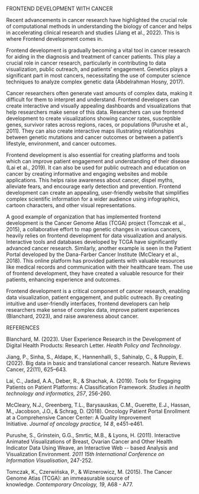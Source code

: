FRONTEND DEVELOPMENT WITH CANCER

Recent advancements in cancer research have highlighted the crucial role of computational methods in understanding the biology of cancer and helps in accelerating clinical research and studies (Jiang et al., 2022). This is where Frontend development comes in.

Frontend development is gradually becoming a vital tool in cancer research for aiding in the diagnosis and treatment of cancer patients. This play a crucial role in cancer research, particularly in contributing to data visualization, public outreach, and patients’ engagement. Genetics plays a significant part in most cancers, necessitating the use of computer science techniques to analyze complex genetic data (Abdelrahman Hosny, 2017).

Cancer researchers often generate vast amounts of complex data, making it difficult for them to interpret and understand. Frontend developers can create interactive and visually appealing dashboards and visualizations that help researchers make sense of this data. Researchers can use frontend development to create visualizations showing cancer rates, susceptible genes, survivor rates across regions, races, or populations (Purushe et al., 2011). They can also create interactive maps illustrating relationships between genetic mutations and cancer outcomes or between a patient’s lifestyle, environment, and cancer outcomes.

Frontend development is also essential for creating platforms and tools which can improve patient engagement and understanding of their disease (Lai et al., 2019). It can also be used for public outreach and education on cancer by creating informative and engaging websites and mobile applications. This helps raise awareness about cancer, dispel myths, alleviate fears, and encourage early detection and prevention. Frontend development can create an appealing, user-friendly website that simplifies complex scientific information for a wider audience using infographics, cartoon characters, and other visual representations.

A good example of organization that has implemented frontend development is the Cancer Genome Atlas (TCGA) project (Tomczak et al., 2015), a collaborative effort to map genetic changes in various cancers, heavily relies on frontend development for data visualization and analysis. Interactive tools and databases developed by TCGA have significantly advanced cancer research. Similarly, another example is seen in the Patient Portal developed by the Dana-Farber Cancer Institute (McCleary et al., 2018). This online platform has provided patients with valuable resources like medical records and communication with their healthcare team. The use of frontend development, they have created a valuable resource for their patients, enhancing experience and outcomes.

Frontend development is a critical component of cancer research, enabling data visualization, patient engagement, and public outreach. By creating intuitive and user-friendly interfaces, frontend developers can help researchers make sense of complex data, improve patient experiences (Blanchard, 2023), and raise awareness about cancer.

REFERENCES

Blanchard, M. (2023). User Experience Research in the Development of Digital Health Products: Research Letter. _Health Policy and Technology_.

Jiang, P., Sinha, S., Aldape, K., Hannenhalli, S., Sahinalp, C., & Ruppin, E. (2022). Big data in basic and translational cancer research. Nature Reviews Cancer, 22(11), 625–643.

Lai, C., Jadad, A.A., Deber, R., & Shachak, A. (2019). Tools for Engaging Patients on Patient Platforms: A Classification Framework. _Studies in health technology and informatics, 257_, 256-260.

McCleary, N.J., Greenberg, T.L., Barysauskas, C.M., Guerette, E.J., Hassan, M., Jacobson, J.O., & Schrag, D. (2018). Oncology Patient Portal Enrollment at a Comprehensive Cancer Center: A Quality Improvement Initiative. _Journal of oncology practice, 14 8_, e451-e461.

Purushe, S., Grinstein, G.G., Smrtic, M.B., & Lyons, H. (2011). Interactive Animated Visualizations of Breast, Ovarian Cancer and Other Health Indicator Data Using Weave, an Interactive Web -- based Analysis and Visualization Environment. _2011 15th International Conference on Information Visualisation_, 247-252.

Tomczak, K., Czerwińska, P., & Wiznerowicz, M. (2015). The Cancer Genome Atlas (TCGA): an immeasurable source of knowledge. _Contemporary Oncology, 19_, A68 - A77.
